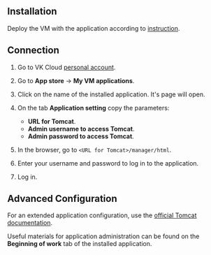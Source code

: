 ## Installation

Deploy the VM with the application according to [instruction](../../quick-start/).

## Connection

1. Go to VK Cloud [personal account](https://mcs.mail.ru/app/en).
1. Go to **App store** → **My VM applications**.
1. Click on the name of the installed application. It's page will open.
1. On the tab **Application setting** copy the parameters:

    - **URL for Tomcat**.
    - **Admin username to access Tomcat**.
    - **Admin password to access Tomcat**.

1. In the browser, go to `<URL for Tomcat>/manager/html`.
1. Enter your username and password to log in to the application.
1. Log in.

## Advanced Configuration

For an extended application configuration, use the [official Tomcat documentation](https://tomcat.apache.org).

<info>

Useful materials for application administration can be found on the **Beginning of work** tab of the installed application.

</info>
